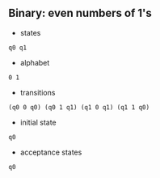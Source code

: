 ## Binary: even numbers of 1's

- states

```
q0 q1
```

- alphabet

```
0 1
```

- transitions

```
(q0 0 q0) (q0 1 q1) (q1 0 q1) (q1 1 q0)
```

- initial state

```
q0
```

- acceptance states

```
q0
```
